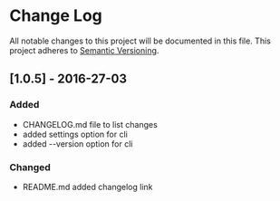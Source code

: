 # Change Log
All notable changes to this project will be documented in this file.
This project adheres to [Semantic Versioning](http://semver.org/).

## [1.0.5] - 2016-27-03
### Added
- CHANGELOG.md file to list changes
- added settings option for cli
- added --version option for cli
### Changed
- README.md added changelog link
